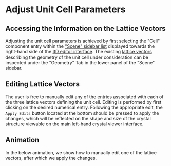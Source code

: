 # Adjust Unit Cell Parameters

## Accessing the Information on the Lattice Vectors

Adjusting the unit cell parameters is achieved by first selecting the "Cell" component entry within the ["Scene" sidebar list](../edit.md#3.-scene) displayed towards the right-hand side of the [3D editor interface](../edit.md). The existing [lattice vectors](../../../properties-directory/structural/lattice.md) describing the geometry of the unit cell under consideration can be inspected under the "Geometry" Tab in the lower panel of the "Scene" sidebar.

## Editing Lattice Vectors

The user is free to manually edit any of the entries associated with each of the three lattice vectors defining the unit cell. Editing is performed by first clicking on the desired numerical entry. Following the appropriate edit, the `Apply Edits` button located at the bottom should be pressed to apply the changes, which will be reflected on the shape and size of the crystal structure viewable on the main left-hand crystal viewer interface.

## Animation

In the below animation, we show how to manually edit one of the lattice vectors, after which we apply the changes.

<img data-gifffer="/images/materials-designer/change-cell.gif" />
